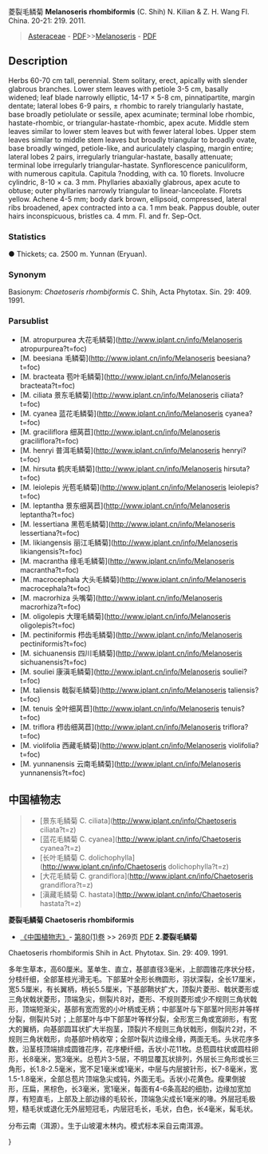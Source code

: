 菱裂毛鳞菊 **Melanoseris rhombiformis** (C. Shih) N. Kilian & Z. H. Wang Fl. China. 20-21: 219. 2011.

> [Asteraceae](http://www.iplant.cn/info/Asteraceae?t=foc) - [PDF](http://www.iplant.cn/foc/pdf/Asteraceae.pdf)>>[Melanoseris](http://www.iplant.cn/info/Melanoseris?t=foc) - [PDF](http://www.iplant.cn/foc/pdf/Melanoseris.pdf)
## Description

Herbs 60-70 cm tall, perennial. Stem solitary, erect, apically with slender glabrous branches. Lower stem leaves with petiole 3-5 cm, basally widened; leaf blade narrowly elliptic, 14-17 × 5-8 cm, pinnatipartite, margin dentate; lateral lobes 6-9 pairs, ± rhombic to rarely triangularly hastate, base broadly petiolulate or sessile, apex acuminate; terminal lobe rhombic, hastate-rhombic, or triangular-hastate-rhombic, apex acute. Middle stem leaves similar to lower stem leaves but with fewer lateral lobes. Upper stem leaves similar to middle stem leaves but broadly triangular to broadly ovate, base broadly winged, petiole-like, and auriculately clasping, margin entire; lateral lobes 2 pairs, irregularly triangular-hastate, basally attenuate; terminal lobe irregularly triangular-hastate. Synflorescence paniculiform, with numerous capitula. Capitula ?nodding, with ca. 10 florets. Involucre cylindric, 8-10 × ca. 3 mm. Phyllaries abaxially glabrous, apex acute to obtuse; outer phyllaries narrowly triangular to linear-lanceolate. Florets yellow. Achene 4-5 mm; body dark brown, ellipsoid, compressed, lateral ribs broadened, apex contracted into a ca. 1 mm beak. Pappus double, outer hairs inconspicuous, bristles ca. 4 mm. Fl. and fr. Sep-Oct.

### Statistics
● Thickets; ca. 2500 m. Yunnan (Eryuan).

### Synonym
Basionym: *Chaetoseris rhombiformis* C. Shih, Acta Phytotax. Sin. 29: 409. 1991.

### Parsublist

* [M.  atropurpurea  大花毛鳞菊](http://www.iplant.cn/info/Melanoseris atropurpurea?t=foc)
* [M.  beesiana  毛鳞菊](http://www.iplant.cn/info/Melanoseris beesiana?t=foc)
* [M.  bracteata  苞叶毛鳞菊](http://www.iplant.cn/info/Melanoseris bracteata?t=foc)
* [M.  ciliata  景东毛鳞菊](http://www.iplant.cn/info/Melanoseris ciliata?t=foc)
* [M.  cyanea  蓝花毛鳞菊](http://www.iplant.cn/info/Melanoseris cyanea?t=foc)
* [M.  graciliflora  细莴苣](http://www.iplant.cn/info/Melanoseris graciliflora?t=foc)
* [M.  henryi  普洱毛鳞菊](http://www.iplant.cn/info/Melanoseris henryi?t=foc)
* [M.  hirsuta  鹤庆毛鳞菊](http://www.iplant.cn/info/Melanoseris hirsuta?t=foc)
* [M.  leiolepis  光苞毛鳞菊](http://www.iplant.cn/info/Melanoseris leiolepis?t=foc)
* [M.  leptantha  景东细莴苣](http://www.iplant.cn/info/Melanoseris leptantha?t=foc)
* [M.  lessertiana  黑苞毛鳞菊](http://www.iplant.cn/info/Melanoseris lessertiana?t=foc)
* [M.  likiangensis  丽江毛鳞菊](http://www.iplant.cn/info/Melanoseris likiangensis?t=foc)
* [M.  macrantha  缘毛毛鳞菊](http://www.iplant.cn/info/Melanoseris macrantha?t=foc)
* [M.  macrocephala  大头毛鳞菊](http://www.iplant.cn/info/Melanoseris macrocephala?t=foc)
* [M.  macrorhiza  头嘴菊](http://www.iplant.cn/info/Melanoseris macrorhiza?t=foc)
* [M.  oligolepis  大理毛鳞菊](http://www.iplant.cn/info/Melanoseris oligolepis?t=foc)
* [M.  pectiniformis  栉齿毛鳞菊](http://www.iplant.cn/info/Melanoseris pectiniformis?t=foc)
* [M.  sichuanensis  四川毛鳞菊](http://www.iplant.cn/info/Melanoseris sichuanensis?t=foc)
* [M.  souliei  康滇毛鳞菊](http://www.iplant.cn/info/Melanoseris souliei?t=foc)
* [M.  taliensis  戟裂毛鳞菊](http://www.iplant.cn/info/Melanoseris taliensis?t=foc)
* [M.  tenuis  全叶细莴苣](http://www.iplant.cn/info/Melanoseris tenuis?t=foc)
* [M.  triflora  栉齿细莴苣](http://www.iplant.cn/info/Melanoseris triflora?t=foc)
* [M.  violifolia  西藏毛鳞菊](http://www.iplant.cn/info/Melanoseris violifolia?t=foc)
* [M.  yunnanensis  云南毛鳞菊](http://www.iplant.cn/info/Melanoseris yunnanensis?t=foc)

## 中国植物志

> * [景东毛鳞菊  C.  ciliata](http://www.iplant.cn/info/Chaetoseris ciliata?t=z)
> * [蓝花毛鳞菊  C.  cyanea](http://www.iplant.cn/info/Chaetoseris cyanea?t=z)
> * [长叶毛鳞菊  C.  dolichophylla](http://www.iplant.cn/info/Chaetoseris dolichophylla?t=z)
> * [大花毛鳞菊  C.  grandiflora](http://www.iplant.cn/info/Chaetoseris grandiflora?t=z)
> * [滇藏毛鳞菊  C.  hastata](http://www.iplant.cn/info/Chaetoseris hastata?t=z)

**菱裂毛鳞菊 Chaetoseris rhombiformis**

* [《中国植物志》](http://www.iplant.cn/frps)- [第80(1)卷](http://www.iplant.cn/frps/vol/80(1)) >> 269页 [PDF](http://www.iplant.cn/frps/pdf/80(1)/269.PDF)
**2.菱裂毛鳞菊**

Chaetoseris rhombiformis Shih in Act. Phytotax. Sin. 29: 409. 1991.

多年生草本，高60厘米。茎单生、直立，基部直径3毫米，上部圆锥花序状分枝，分枝纤细，全部茎枝光滑无毛。下部茎叶全形长椭圆形，羽状深裂，全长17厘米，宽5.5厘米，有长翼柄，柄长5.5厘米，下基部鞘状扩大，顶裂片菱形、戟状菱形或三角状戟状菱形，顶端急尖，侧裂片8对，菱形、不规则菱形或少不规则三角状戟形，顶端短渐尖，基部有宽而宽的小叶柄或无柄；中部茎叶与下部茎叶同形并等样分裂，侧裂片5对；上部茎叶与中下部茎叶等样分裂，全形宽三角或宽卵形，有宽大的翼柄，向基部圆耳状扩大半抱茎，顶裂片不规则三角状戟形，侧裂片2对，不规则三角状戟形，向基部叶柄收窄；全部叶裂片边缘全缘，两面无毛。头状花序多数，沿茎枝顶端排成圆锥花序，花序梗纤细，舌状小花11枚。总苞圆柱状或圆柱卵形，长8毫米，宽3毫米。总苞片3-5层，不明显覆瓦状排列，外层长三角形或长三角形，长1.8-2.5毫米，宽不足1毫米或1毫米，中层与内层披针形，长7-8毫米，宽1.5-1.8毫米，全部总苞片顶端急尖或钝，外面无毛。舌状小花黄色。瘦果倒披形，压扁，黑棕色，长3毫米，宽1毫米，每面有4-6条高起的细肋，边缘加宽加厚，有短直毛，上部及上部边缘的毛较长，顶端急尖成长1毫米的喙。外层冠毛极短，糙毛状或退化无外层短冠毛，内层冠毛长，毛状，白色，长4毫米，髯毛状。

分布云南（洱源）。生于山坡灌木林内。模式标本采自云南洱源。

}